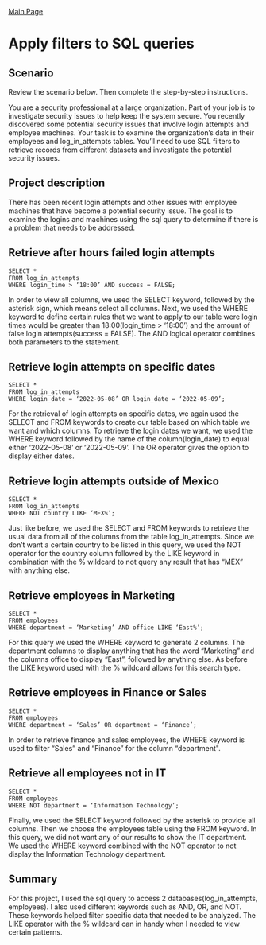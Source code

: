 [Main Page](https://github.com/davidj778/davidj778)

# Apply filters to SQL queries

## Scenario

Review the scenario below. Then complete the step-by-step instructions.

You are a security professional at a large organization. Part of your job is to investigate security issues to help keep the system secure. You recently discovered some potential security issues that involve login attempts and employee machines.
Your task is to examine the organization’s data in their employees and log_in_attempts tables. You’ll need to use SQL filters to retrieve records from different datasets and investigate the potential security issues.

## Project description

There has been recent login attempts and other issues with employee machines that have become a potential security issue. The goal is to examine the logins and machines using the sql query to determine if there is a problem that needs to be addressed.


## Retrieve after hours failed login attempts


```
SELECT *
FROM log_in_attempts
WHERE login_time > ‘18:00’ AND success = FALSE;
```

In order to view all columns, we used the SELECT keyword, followed by the asterisk sign, which means select all columns. Next, we used the WHERE keyword to define certain rules that we want to apply to our table were login times would be greater than 18:00(login_time > ‘18:00’) and the amount of false login attempts(success = FALSE). The AND logical operator combines both parameters to the statement.

## Retrieve login attempts on specific dates

```
SELECT *
FROM log_in_attempts
WHERE login_date = ‘2022-05-08’ OR login_date = ‘2022-05-09’;
```

For the retrieval of login attempts on specific dates, we again used the SELECT and FROM keywords to create our table based on which table we want and which columns. To retrieve the login dates we want, we used the WHERE keyword followed by the name of the column(login_date) to equal either ‘2022-05-08’ or ‘2022-05-09’. The OR operator gives the option to display either dates.

## Retrieve login attempts outside of Mexico

```
SELECT *
FROM log_in_attempts
WHERE NOT country LIKE ‘MEX%’;
```

Just like before, we used the SELECT and FROM keywords to retrieve the usual data from all of the columns from the table log_in_attempts. Since we don’t want a certain country to be listed in this query, we used the NOT operator for the country column followed by the LIKE keyword in combination with the % wildcard to not query any result that has “MEX” with anything else.

## Retrieve employees in Marketing

```
SELECT *
FROM employees
WHERE department = ‘Marketing’ AND office LIKE ‘East%’;
```

For this query we used the WHERE keyword to generate 2 columns. The department columns to display anything that has the word “Marketing” and the columns office to display “East”, followed by anything else. As before the LIKE keyword used with the % wildcard allows for this search type.

## Retrieve employees in Finance or Sales

```
SELECT *
FROM employees
WHERE department = ‘Sales’ OR department = ‘Finance’;
```

In order to retrieve finance and sales employees, the WHERE keyword is used to filter “Sales” and “Finance” for the column “department".

## Retrieve all employees not in IT

```
SELECT *
FROM employees
WHERE NOT department = ‘Information Technology’;
```

Finally, we used the SELECT keyword followed by the asterisk to provide all columns. Then we choose the employees table using the FROM keyword. In this query, we did not want any of our results to show the IT department. We used the WHERE keyword combined with the NOT operator to not display the Information Technology department.

## Summary

For this project, I used the sql query to access 2 databases(log_in_attempts, employees). I also used different keywords such as AND, OR, and NOT. These keywords helped filter specific data that needed to be analyzed. The LIKE operator with the % wildcard can in handy when I needed to view certain patterns.





